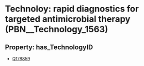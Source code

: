 # Technoloy: __rapid diagnostics for targeted antimicrobial therapy__ (PBN__Technology_1563)

## Property: has_TechnologyID

* [Q178859](Q178859)

